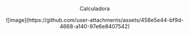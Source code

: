 <p align="center">Calculadora</p>

<p align="center">![image](https://github.com/user-attachments/assets/458e5e44-bf9d-4668-a140-97e6e8407542)</p>

